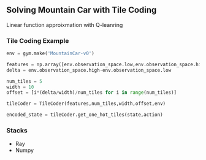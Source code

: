 ## Solving Mountain Car with Tile Coding

Linear function approixmation with Q-leanring

### Tile Coding Example
```python
env = gym.make('MountainCar-v0')

features = np.array([env.observation_space.low,env.observation_space.high]).T
delta = env.observation_space.high-env.observation_space.low

num_tiles = 5
width = 10
offset = [i*(delta/width)/num_tiles for i in range(num_tiles)]

tileCoder = TileCoder(features,num_tiles,width,offset,env)

encoded_state = tileCoder.get_one_hot_tiles(state,action)
```

### Stacks

- Ray
- Numpy
